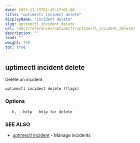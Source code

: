 ```yaml
---
date: 2023-11-15T01:47:17+01:00
title: "uptimectl incident delete"
displayName: "incident delete"
slug: uptimectl_incident_delete
url: /docs/references/uptimectl/uptimectl_incident_delete/
description: ""
lead: ""
weight: 749
toc: true
---
```

## uptimectl incident delete

Delete an incident

```
uptimectl incident delete [flags]
```

### Options

```
  -h, --help   help for delete
```

### SEE ALSO

* [uptimectl incident](/docs/references/uptimectl/uptimectl_incident/)	 - Manage incidents

